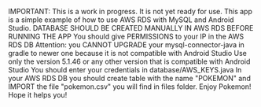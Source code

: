 IMPORTANT:
This is a work in progress. It is not yet ready for use.
This app is a simple example of how to use AWS RDS with MySQL and Android Studio.
DATABASE SHOULD BE CREATED MANUALLY IN AWS RDS BEFORE RUNNING THE APP
You should give PERMISSIONS to your IP in the AWS RDS DB
Attention: you CANNOT UPGRADE your mysql-connector-java in gradle to newer one because it is not compatible with Android Studio
Use only the version 5.1.46 or any other version that is compatible with Android Studio
You should enter your credentials in database/AWS_KEYS.java
In your AWS RDS DB you should create table with the name "POKEMON" and IMPORT the file "pokemon.csv" you will find in files folder.
Enjoy Pokemon! Hope it helps you!